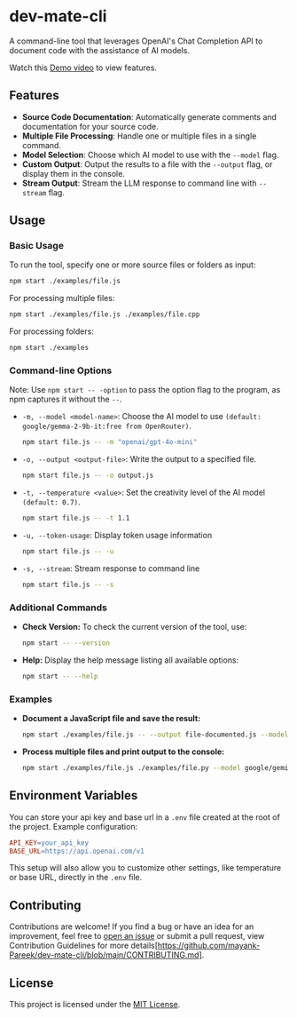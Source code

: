 # dev-mate-cli

A command-line tool that leverages OpenAI's Chat Completion API to document code with the assistance of AI models.

Watch this [Demo video](https://youtu.be/YJDD6YBaEFk) to view features.

## Features

- **Source Code Documentation**: Automatically generate comments and documentation for your source code.
- **Multiple File Processing**: Handle one or multiple files in a single command.
- **Model Selection**: Choose which AI model to use with the `--model` flag.
- **Custom Output**: Output the results to a file with the `--output` flag, or display them in the console.
- **Stream Output**: Stream the LLM response to command line with `--stream` flag.

## Usage

### Basic Usage

To run the tool, specify one or more source files or folders as input:

```bash
npm start ./examples/file.js
```

For processing multiple files:

```bash
npm start ./examples/file.js ./examples/file.cpp
```

For processing folders:

```bash
npm start ./examples
```

### Command-line Options

Note: Use `npm start -- -option` to pass the option flag to the program, as npm captures it without the `--`.

- `-m, --model <model-name>`: Choose the AI model to use `(default: google/gemma-2-9b-it:free from OpenRouter)`.

  ```bash
  npm start file.js -- -m "openai/gpt-4o-mini"
  ```

- `-o, --output <output-file>`: Write the output to a specified file.

  ```bash
  npm start file.js -- -o output.js
  ```

- `-t, --temperature <value>`: Set the creativity level of the AI model `(default: 0.7)`.

  ```bash
  npm start file.js -- -t 1.1
  ```

- `-u, --token-usage`: Display token usage information

  ```bash
  npm start file.js -- -u
  ```

- `-s, --stream`: Stream response to command line

  ```bash
  npm start file.js -- -s
  ```

### Additional Commands

- **Check Version:** To check the current version of the tool, use:
  ```bash
  npm start -- --version
  ```
- **Help:** Display the help message listing all available options:
  ```bash
  npm start -- --help
  ```

### Examples

- **Document a JavaScript file and save the result:**

  ```bash
  npm start ./examples/file.js -- --output file-documented.js --model google/gemini-flash-8b-1.5-exp
  ```

- **Process multiple files and print output to the console:**

  ```bash
  npm start ./examples/file.js ./examples/file.py --model google/gemini-flash-8b-1.5-exp
  ```

## Environment Variables

You can store your api key and base url in a `.env` file created at the root of the project. Example configuration:

```makefile
API_KEY=your_api_key
BASE_URL=https://api.openai.com/v1
```

This setup will also allow you to customize other settings, like temperature or base URL, directly in the `.env` file.

## Contributing

Contributions are welcome! If you find a bug or have an idea for an improvement, feel free to [open an issue](https://github.com/mayank-Pareek/dev-mate-cli/issues) or submit a pull request, view Contribution Guidelines for more details[https://github.com/mayank-Pareek/dev-mate-cli/blob/main/CONTRIBUTING.md].

## License

This project is licensed under the [MIT License](LICENSE).
